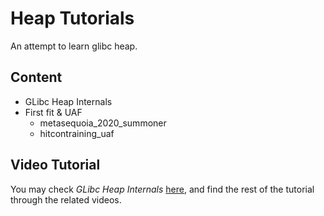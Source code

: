 # Heap Tutorials
An attempt to learn glibc heap.

## Content
- GLibc Heap Internals
- First fit & UAF
  - metasequoia_2020_summoner
  - hitcontraining_uaf

## Video Tutorial
You may check *GLibc Heap Internals* [here](https://www.bilibili.com/video/av90609384/), and find the rest of the tutorial through the related videos.